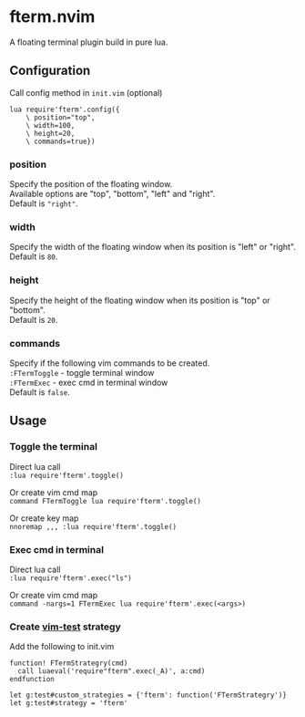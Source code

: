 # fterm.nvim

A floating terminal plugin build in pure lua.

## Configuration

Call config method in `init.vim` (optional)
```
lua require'fterm'.config({
    \ position="top",
    \ width=100,
    \ height=20,
    \ commands=true})
```

### position

Specify the position of the floating window.\
Available options are "top", "bottom", "left" and "right".\
Default is `"right"`.

### width

Specify the width of the floating window when its position is "left" or
"right".\
Default is `80`.

### height

Specify the height of the floating window when its position is "top" or
"bottom".\
Default is `20`.

### commands

Specify if the following vim commands to be created.\
`:FTermToggle` - toggle terminal window\
`:FTermExec` - exec cmd in terminal window\
Default is `false`.

## Usage

### Toggle the terminal

Direct lua call\
`:lua require'fterm'.toggle()`

Or create vim cmd map\
`command FTermToggle lua require'fterm'.toggle()`

Or create key map\
`nnoremap ,,, :lua require'fterm'.toggle()`

### Exec cmd in terminal

Direct lua call\
`:lua require'fterm'.exec("ls")`

Or create vim cmd map\
`command -nargs=1 FTermExec lua require'fterm'.exec(<args>)`

### Create [vim-test](https://github.com/janko/vim-test) strategy

Add the following to init.vim
```
function! FTermStrategry(cmd)
  call luaeval('require"fterm".exec(_A)', a:cmd)
endfunction

let g:test#custom_strategies = {'fterm': function('FTermStrategry')}
let g:test#strategy = 'fterm'
```
